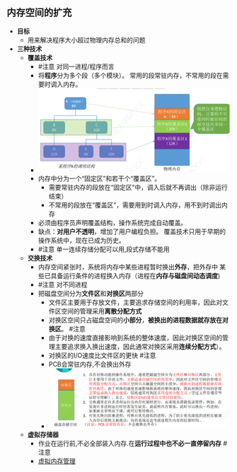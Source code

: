 ## 内存空间的扩充
- **目标**
	- 用来解决程序大小超过物理内存总和的问题
- **三种技术**
	- **覆盖技术**
		- #注意 对同一进程/程序而言
		- 将**程序**分为多个段（多个模块）。 常用的段常驻内存，不常用的段在需要时调入内存。
		- ![](attachments/Pasted%20image%2020220926201339.png)
		- 内存中分为一个“固定区”和若干个“覆盖区”。
			- 需要常驻内存的段放在“固定区”中，调入后就不再调出（除非运行结束）
			- 不常用的段放在“覆盖区”，需要用到时调入内存，用不到时调出内存
		- 必须由程序员声明覆盖结构，操作系统完成自动覆盖。
		- 缺点：**对用户不透明**，增加了用户编程负担。 覆盖技术只用于早期的操作系统中，现在已成为历史。
		- #注意 单一连续存储分配可以用,段式存储不能用
	- **交换技术**
		- 内存空间紧张时，系统将内存中某些进程暂时换出**外存**，把外存中 某些已具备运行条件的进程换入内存（进程在**内存与磁盘间动态调度**)
		- #注意 对不同进程
		- 把磁盘空间分为**文件区**和**对换区**两部分
			- 文件区主要用于存放文件，主要追求存储空间的利用率，因此对文件区空间的管理采用**离散分配方式**
			- 对换区空间只占磁盘空间的**小部分**，**被换出的进程数据就存放在对换区**。 #注意
			- 由于对换的速度直接影响到系统的整体速度，因此对换区空间的管理主要追求换入换出速度，因此通常对换区采用**连续分配方式**）。
			- 对换区的I/O速度比文件区的更快 #注意 
			- PCB会常驻内存,不会换出外存
			- ![](attachments/Pasted%20image%2020220926201832.png)
	- **虚拟存储器**
		- 作业在运行前,不必全部装入内存.在**运行过程中也不必一直停留内存** #注意
		- [虚拟内存管理](虚拟内存管理.md)
